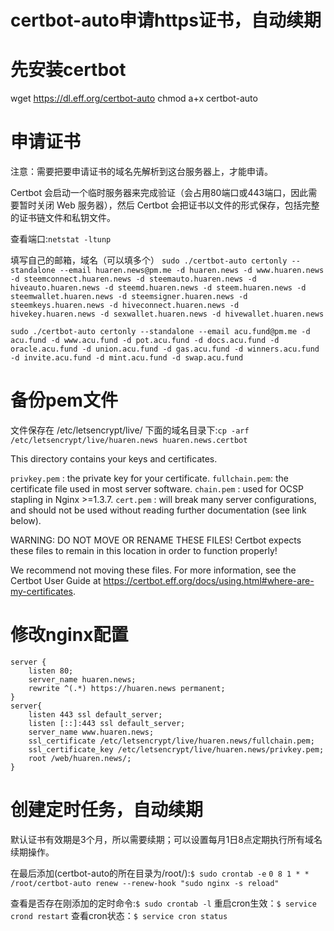<h1>certbot-auto申请https证书，自动续期</h1>

# 先安装certbot
wget https://dl.eff.org/certbot-auto
chmod a+x certbot-auto

# 申请证书
注意：需要把要申请证书的域名先解析到这台服务器上，才能申请。

Certbot 会启动一个临时服务器来完成验证（会占用80端口或443端口，因此需要暂时关闭 Web 服务器），然后 Certbot 会把证书以文件的形式保存，包括完整的证书链文件和私钥文件。


查看端口:`netstat -ltunp`

填写自己的邮箱，域名（可以填多个）
`sudo ./certbot-auto certonly --standalone --email huaren.news@pm.me -d huaren.news -d www.huaren.news -d steemconnect.huaren.news -d steemauto.huaren.news -d hiveauto.huaren.news -d steemd.huaren.news -d steem.huaren.news -d steemwallet.huaren.news -d steemsigner.huaren.news -d steemkeys.huaren.news -d hiveconnect.huaren.news -d hivekey.huaren.news -d sexwallet.huaren.news -d hivewallet.huaren.news `

`sudo ./certbot-auto certonly --standalone --email acu.fund@pm.me -d acu.fund -d www.acu.fund -d pot.acu.fund -d docs.acu.fund -d oracle.acu.fund -d union.acu.fund -d gas.acu.fund -d winners.acu.fund -d invite.acu.fund -d mint.acu.fund -d swap.acu.fund`

# 备份pem文件
文件保存在 /etc/letsencrypt/live/ 下面的域名目录下:`cp -arf /etc/letsencrypt/live/huaren.news huaren.news.certbot`

This directory contains your keys and certificates.

`privkey.pem`  : the private key for your certificate.
`fullchain.pem`: the certificate file used in most server software.
`chain.pem`    : used for OCSP stapling in Nginx >=1.3.7.
`cert.pem`     : will break many server configurations, and should not be used
                 without reading further documentation (see link below).

WARNING: DO NOT MOVE OR RENAME THESE FILES!
         Certbot expects these files to remain in this location in order
         to function properly!

We recommend not moving these files. For more information, see the Certbot
User Guide at https://certbot.eff.org/docs/using.html#where-are-my-certificates.

# 修改nginx配置
```
server {
    listen 80;
    server_name huaren.news;
    rewrite ^(.*) https://huaren.news permanent;
}
server{
    listen 443 ssl default_server;
    listen [::]:443 ssl default_server;
    server_name www.huaren.news;
    ssl_certificate /etc/letsencrypt/live/huaren.news/fullchain.pem;
    ssl_certificate_key /etc/letsencrypt/live/huaren.news/privkey.pem;
    root /web/huaren.news/;
}
```

# 创建定时任务，自动续期
默认证书有效期是3个月，所以需要续期；可以设置每月1日8点定期执行所有域名续期操作。

在最后添加(certbot-auto的所在目录为/root/):`$ sudo crontab -e`
`0 8 1 * * /root/certbot-auto renew --renew-hook "sudo nginx -s reload"`

查看是否存在刚添加的定时命令:`$ sudo crontab -l`
重启cron生效：`$ service crond restart`
查看cron状态：`$ service cron status`

